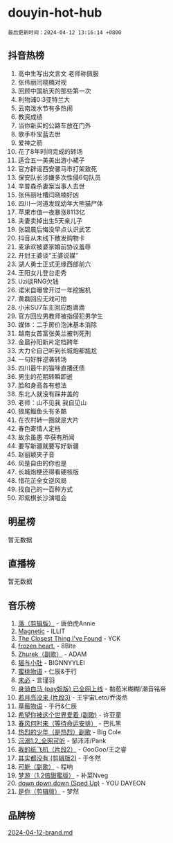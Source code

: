 # douyin-hot-hub

`最后更新时间：2024-04-12 13:16:14 +0800`

## 抖音热榜

1. 高中生写出文言文 老师称佩服
1. 张伟丽闫晓楠对视
1. 回顾中国航天的那些第一次
1. 利物浦0:3亚特兰大
1. 云南泼水节有多热闹
1. 教资成绩
1. 当你新买的公路车放在门外
1. 歌手朴宝蓝去世
1. 爱神之箭
1. 花了8年时间完成的转场
1. 适合五一美美出游小裙子
1. 官方辟谣西安骡马市打架致死
1. 保安队长涉嫌多次性侵6旬队员
1. 辛普森杀妻案当事人去世
1. 张伟丽吐槽闫晓楠好凶
1. 四川一河道发现幼年大熊猫尸体
1. 苹果市值一夜暴涨8113亿
1. 夫妻卖掉出生5天亲儿子
1. 张碧晨后悔没早点认识武艺
1. 抖音从未线下散发购物卡
1. 麦承欢被婆家婚前协议羞辱
1. 开封王婆谈“王婆说媒”
1. 湖人勇士正式无缘西部前六
1. 王阳女儿登台走秀
1. Uzi谈RNG欠钱
1. 诺米自曝曾开过一年挖掘机
1. 黄磊回应无戏可拍
1. 小米SU7车主回应跑滴滴
1. 官方回应男教师被指侵犯男学生
1. 媒体：二手房价泡沫基本消除
1. 越南女首富张美兰被判死刑
1. 金晨孙阳新片定档跨年
1. 大力仑自己听到长城炮都尴尬
1. 一句好胖逆袭转场
1. 四川最牛的猫咪直播还债
1. 男生的花期转瞬即逝
1. 脸和身高各有想法
1. 东北人就没有踩井盖的
1. 老师：山不见我 我自见山
1. 狼尾鲻鱼头有多酷
1. 在农村转一圈就是大片
1. 春色寄情人定档
1. 故余虽愚 卒获有所闻
1. 要写新疆就要写好新疆
1. 赵丽颖夹子音
1. 风是自由的你也是
1. 长城炮梗还得看硬核版
1. 惜花芷全女逆风局
1. 找自己的一百种方式
1. 邓紫棋长沙演唱会

## 明星榜

暂无数据

## 直播榜

暂无数据

## 音乐榜

1. [落（剪辑版）](https://sf6-cdn-tos.douyinstatic.com/obj/tos-cn-ve-2774/o0h6HvN1BBbli9LtU3i5fQIleBQMF5Cg4TZmmC) - 唐伯虎Annie
1. [Magnetic](https://sf5-hl-cdn-tos.douyinstatic.com/obj/tos-cn-ve-2774/oAQCYdBNZfLACGDmVFAsfAtpy32tqErgQ3XgBN) - ILLIT
1. [The Closest Thing I've Found](https://sf5-hl-cdn-tos.douyinstatic.com/obj/tos-cn-ve-2774/514ab5d9146f4d2ca454b7adff8e5e4d) - YCK
1. [frozen heart.](https://sf6-cdn-tos.douyinstatic.com/obj/tos-cn-ve-2774/oIIWJfyjIACZA9zQMtnJ6hQQhFC4vhCupoRBsO) - 8Bite
1. [Zhurek（副歌）](https://sf5-hl-cdn-tos.douyinstatic.com/obj/tos-cn-ve-2774/ooQm8FBZQDlf0btEYgVpCcSCQfrdJGBEKZYBGS) - ADAM
1. [猫与小肚](https://sf6-cdn-tos.douyinstatic.com/obj/tos-cn-ve-2774/osZeoClMECgK8DYl6VebABgbchEtPYQjZEnRtd) - BIGNNYYLEI
1. [蜜桃物语](https://sf3-cdn-tos.douyinstatic.com/obj/tos-cn-ve-2774/oIhOSCZtIACtYU4XQkngiW9kCBfVD1Fz9IYeqL) - 仁辰&于行
1. [未必](https://sf5-hl-cdn-tos.douyinstatic.com/obj/tos-cn-ve-2774/ogntQMFnKQDZUgTCYuJgfLEtleYZZFxBQqhhFB) - 言瑾羽
1. [身骑白马 (pay姐版) 已全网上线](https://sf5-hl-cdn-tos.douyinstatic.com/obj/tos-cn-ve-2774/oQLO5ZgLsFkaDhdIIveF2zUCgfweY0gWaH4AQG) - 黏苞米糊糊/潮音铭帝
1. [若月亮没来 (片段3)](https://sf3-cdn-tos.douyinstatic.com/obj/tos-cn-ve-2774/okfyEUsGW1B1ovJi5JiN9IjvAT2lMwA054GoEB) - 王宇宙Leto/乔浚丞
1. [草莓物语](https://sf6-cdn-tos.douyinstatic.com/obj/tos-cn-ve-2774/okynhJ7jEAIIZBfsLgYMEI8QC3WbQNN66RKzhT) - 于行&仁辰
1. [希望你被这个世界爱着 (副歌)](https://sf3-cdn-tos.douyinstatic.com/obj/tos-cn-ve-2774/oUHCmWQfZlE3QQBKBeD8rCFLpJzPgCpImhsxMt) - 许亚童
1. [春风何时来（等待命运安排）](https://sf3-cdn-tos.douyinstatic.com/obj/tos-cn-ve-2774/oICBNbD3gelMfB4WgiD1KI2jQtXZE2FgHLwtsl) - 巴扎黑
1. [热烈的少年（是热烈）副歌](https://sf5-hl-cdn-tos.douyinstatic.com/obj/tos-cn-ve-2774/owVNI0CLDAUMtSz6TEYvfFBFL4UDFFhLfgK8fa) - Big Cole
1. [沉溺1.2_全网可听](https://sf5-hl-cdn-tos.douyinstatic.com/obj/tos-cn-ve-2774/ok2QoiBqsWAX9McZmWiI9gAB0EzwD4Xj6yfmtH) - 邹沛沛/Pank
1. [我的纸飞机（片段2）](https://sf5-hl-cdn-tos.douyinstatic.com/obj/tos-cn-ve-2774/oM2ZrKcg2CD5AeRB2gkeXOFB1IxAGJdZPazYHf) - GooGoo/王之睿
1. [其实都没有 (剪辑版2)](https://sf5-hl-cdn-tos.douyinstatic.com/obj/tos-cn-ve-2774/oEBNQenHZtBhxYjGgUDQk0BCHTigQafgFlbQ7k) - 于冬然
1. [可能（副歌）](https://sf6-cdn-tos.douyinstatic.com/obj/tos-cn-ve-2774/cde1731888894259b333569393c2fb51) - 程响
1. [梦游（1.2倍甜蜜版）](https://sf6-cdn-tos.douyinstatic.com/obj/tos-cn-ve-2774/o4gyAUm8hwufoEABmwVIiQtHsFuGzAEEWtNMzo) - 补菜Nveg
1. [down down down (Sped Up)](https://sf5-hl-cdn-tos.douyinstatic.com/obj/tos-cn-ve-2774/ow80iABiXIO9DsFwK6WeZKMaJRi3BPJAotDy8m) - YOU DAYEON
1. [是你（剪辑版）](https://sf5-hl-cdn-tos.douyinstatic.com/obj/tos-cn-ve-2774/46019dae783c4c969944217fe1cfafc4) - 梦然

## 品牌榜

[2024-04-12-brand.md](2024-04-12-brand.md)
